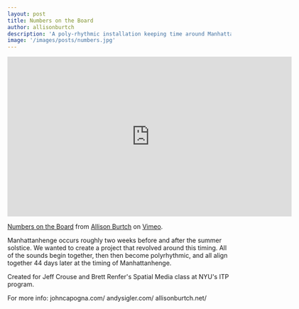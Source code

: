 ```yaml
---
layout: post
title: Numbers on the Board
author: allisonburtch
description: 'A poly-rhythmic installation keeping time around Manhattanhenge and the summer solstice. '
image: '/images/posts/numbers.jpg' 
---
```


<iframe src="https://player.vimeo.com/video/66297142" width="640" height="360" frameborder="0" allow="autoplay; fullscreen" allowfullscreen></iframe>
<p><a href="https://vimeo.com/66297142">Numbers on the Board</a> from <a href="https://vimeo.com/allisonburtch">Allison Burtch</a> on <a href="https://vimeo.com">Vimeo</a>.</p>

Manhattanhenge occurs roughly two weeks before and after the summer solstice. We wanted to create a project that revolved around this timing. All of the sounds begin together, then then become polyrhythmic, and all align together 44 days later at the timing of Manhattanhenge.

Created for Jeff Crouse and Brett Renfer's Spatial Media class at NYU's ITP program.

For more info:
johncapogna.com/
andysigler.com/
allisonburtch.net/